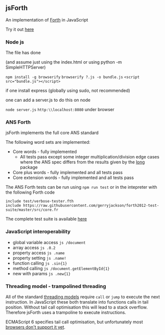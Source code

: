 ## jsForth

An implementation of [Forth](https://en.wikipedia.org/wiki/Forth_(programming_language)) in JavaScript

Try it out [here](https://brendanator.github.io/jsForth/) 

### Node js

The file has done 

(and assume just using the index.html or 
                 using python -m SimpleHTTPServer)

```npm install -g browserify```
```browserify ?.js -o bundle.js```
```<script src="bundle.js"></script>```

if one install express (globally using sudo, not recommended)

one can add a server.js to do this on node

```node server.js```
```http:\\localhost:8080``` under browser

### ANS Forth

jsForth implements the full core ANS standard

The following word sets are implemented:

- Core words - fully implemented
    - All tests pass except some integer multiplication/division edge cases where the ANS spec differs from the results given by the [long](https://github.com/dcodeIO/long.js) package
- Core plus words - fully implemented and all tests pass
- Core extension words - fully implemented and all tests pass

The ANS Forth tests can be run using `npm run test` or in the intepreter with the following Forth code
```
include test/verbose-tester.fth
include https://raw.githubusercontent.com/gerryjackson/forth2012-test-suite/master/src/core.fr
```
The complete test suite is available [here](https://github.com/gerryjackson/forth2012-test-suite/)

### JavaScript interoperability

- global variable access   `js /document`
- array access             `js .0.2`
- property access          `js .name`
- property setting         `js .name!`
- function calling         `js .sin{1}`
- method calling           `js /document.getElementById{1}`
- new with params          `js .new{1}`

### Threading model - trampolined threading

All of the standard [threading models](https://en.wikipedia.org/wiki/Threaded_code#Threading_models) require `call` or `jump` to execute the next instruction. In JavaScript these both translate into functions calls in tail position. Without tail call optimisation this will lead to a stack overflow. Therefore jsForth uses a trampoline to execute instructions.

ECMAScript 6 specifies tail call optimisation, but unfortunately most [browsers don't support it yet](https://kangax.github.io/compat-table/es6/).
